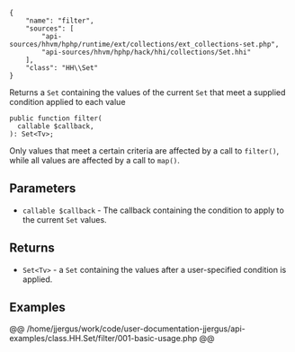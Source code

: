 ``` yamlmeta
{
    "name": "filter",
    "sources": [
        "api-sources/hhvm/hphp/runtime/ext/collections/ext_collections-set.php",
        "api-sources/hhvm/hphp/hack/hhi/collections/Set.hhi"
    ],
    "class": "HH\\Set"
}
```




Returns a ` Set ` containing the values of the current `` Set `` that meet
a supplied condition applied to each value




``` Hack
public function filter(
  callable $callback,
): Set<Tv>;
```




Only values that meet a certain criteria are affected by a call to
` filter() `, while all values are affected by a call to `` map() ``.




## Parameters




+ ` callable $callback ` - The callback containing the condition to apply to the
  current `` Set `` values.




## Returns




* ` Set<Tv> ` - a `` Set `` containing the values after a user-specified condition
  is applied.




## Examples










@@ /home/jjergus/work/code/user-documentation-jjergus/api-examples/class.HH.Set/filter/001-basic-usage.php @@
<!-- HHAPIDOC -->
